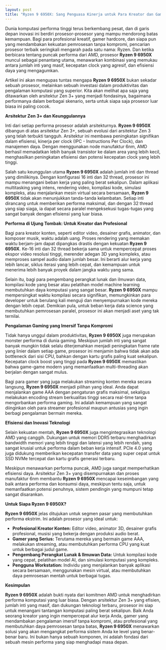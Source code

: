 ```yaml
---
layout: post
title: "Ryzen 9 6950X: Sang Penguasa Kinerja untuk Para Kreator dan Gamer"
---
```


Dunia komputasi performa tinggi terus berkembang pesat, dan di garis depan inovasi ini berdiri prosesor-prosesor yang mampu mendorong batas kemampuan. Bagi para profesional kreatif, gamer hardcore, dan siapa pun yang mendambakan kekuatan pemrosesan tanpa kompromi, pencarian prosesor terbaik seringkali mengarah pada satu nama: Ryzen. Dan ketika berbicara tentang puncak performa dari AMD, prosesor **Ryzen 9 6950X** muncul sebagai penantang utama, menawarkan kombinasi yang memukau antara jumlah inti yang masif, kecepatan clock yang agresif, dan efisiensi daya yang mengagumkan.

Artikel ini akan mengupas tuntas mengapa **Ryzen 9 6950X** bukan sekadar sebuah prosesor, melainkan sebuah investasi dalam produktivitas dan pengalaman komputasi yang superior. Kita akan melihat apa saja yang ditawarkan oleh arsitektur Zen 3+ yang menjadi fondasinya, bagaimana performanya dalam berbagai skenario, serta untuk siapa saja prosesor luar biasa ini paling cocok.

**Arsitektur Zen 3+ dan Keunggulannya**

Inti dari setiap performa prosesor adalah arsitekturnya. **Ryzen 9 6950X** dibangun di atas arsitektur Zen 3+, sebuah evolusi dari arsitektur Zen 3 yang telah terbukti tangguh. Arsitektur ini membawa peningkatan signifikan dalam efisiensi, kinerja per clock (IPC - Instructions Per Clock), dan manajemen daya. Dengan menggunakan node manufaktur 6nm, AMD berhasil memadatkan lebih banyak transistor ke dalam area yang lebih kecil, menghasilkan peningkatan efisiensi dan potensi kecepatan clock yang lebih tinggi.

Salah satu keunggulan utama **Ryzen 9 6950X** adalah jumlah inti dan thread yang dimilikinya. Dengan konfigurasi 16 inti dan 32 thread, prosesor ini mampu menangani beban kerja yang paling berat sekalipun. Dalam aplikasi multitasking yang intens, rendering video, kompilasi kode, simulasi kompleks, atau menjalankan mesin virtual secara bersamaan, **Ryzen 9 6950X** tidak akan menunjukkan tanda-tanda kelambatan. Setiap inti dirancang untuk memberikan performa maksimal, dan dengan 32 thread yang siap siaga, ia dapat secara paralel mengeksekusi tugas-tugas yang sangat banyak dengan efisiensi yang luar biasa.

**Performa di Ujung Tombak: Untuk Kreator dan Profesional**

Bagi para kreator konten, seperti editor video, desainer grafis, animator, dan komposer musik, waktu adalah uang. Proses rendering yang memakan waktu berjam-jam dapat dipangkas drastis dengan kekuatan **Ryzen 9 6950X**. Ke-16 inti dan 32 thread bekerja sama untuk mempercepat proses ekspor video resolusi tinggi, merender adegan 3D yang kompleks, atau memproses sampel audio dalam jumlah besar. Ini berarti alur kerja yang lebih lancar, siklus iterasi yang lebih cepat, dan kemampuan untuk menerima lebih banyak proyek dalam jangka waktu yang sama.

Selain itu, bagi para pengembang perangkat lunak dan ilmuwan data, kompilasi kode yang besar atau pelatihan model machine learning membutuhkan daya komputasi yang sangat besar. **Ryzen 9 6950X** mampu mempersingkat waktu kompilasi secara signifikan, memungkinkan para developer untuk berulang kali menguji dan menyempurnakan kode mereka dengan lebih cepat. Demikian pula, untuk beban kerja data science yang membutuhkan pemrosesan paralel, prosesor ini akan menjadi aset yang tak ternilai.

**Pengalaman Gaming yang Imersif Tanpa Kompromi**

Tidak hanya unggul dalam produktivitas, **Ryzen 9 6950X** juga merupakan monster performa di dunia gaming. Meskipun jumlah inti yang sangat banyak mungkin tidak selalu diterjemahkan menjadi peningkatan frame rate yang linier dalam setiap game, prosesor ini menjamin bahwa tidak akan ada bottleneck dari sisi CPU, bahkan dengan kartu grafis paling kuat sekalipun. Kecepatan clock boost yang tinggi pada **Ryzen 9 6950X** memastikan bahwa game-game modern yang memanfaatkan multi-threading akan berjalan dengan sangat mulus.

Bagi para gamer yang juga melakukan streaming konten mereka secara langsung, **Ryzen 9 6950X** menjadi pilihan yang ideal. Anda dapat menjalankan game AAA dengan pengaturan grafis maksimal, sekaligus melakukan encoding stream berkualitas tinggi secara real-time tanpa mengorbankan performa gaming. Ini adalah kemampuan yang sangat diinginkan oleh para streamer profesional maupun antusias yang ingin berbagi pengalaman bermain mereka.

**Efisiensi dan Inovasi Teknologi**

Selain kekuatan mentah, **Ryzen 9 6950X** juga mengintegrasikan teknologi AMD yang canggih. Dukungan untuk memori DDR5 terbaru menghadirkan bandwidth memori yang lebih tinggi dan latensi yang lebih rendah, yang sangat krusial untuk performa dalam beban kerja intensif. PCIe 4.0 yang juga didukung memberikan kecepatan transfer data yang super cepat untuk SSD NVMe tercepat dan kartu grafis generasi terbaru.

Meskipun menawarkan performa puncak, AMD juga sangat memperhatikan efisiensi daya. Arsitektur Zen 3+ yang disempurnakan dan proses manufaktur 6nm membantu **Ryzen 9 6950X** mencapai keseimbangan yang baik antara performa dan konsumsi daya, meskipun tentu saja, untuk memanfaatkan potensi penuhnya, sistem pendingin yang mumpuni tetap sangat disarankan.

**Untuk Siapa Ryzen 9 6950X?**

**Ryzen 9 6950X** jelas ditujukan untuk segmen pasar yang membutuhkan performa ekstrim. Ini adalah prosesor yang ideal untuk:

*   **Profesional Kreator Konten:** Editor video, animator 3D, desainer grafis profesional, musisi yang bekerja dengan produksi audio berat.
*   **Gamer yang Serius:** Terutama mereka yang bermain game AAA, melakukan streaming, atau membutuhkan performa CPU yang kuat untuk berbagai judul game.
*   **Pengembang Perangkat Lunak & Ilmuwan Data:** Untuk kompilasi kode yang cepat, pelatihan model AI, dan simulasi komputasi yang kompleks.
*   **Pengguna Workstation:** Individu yang menjalankan banyak aplikasi secara bersamaan, menggunakan mesin virtual, atau membutuhkan daya pemrosesan mentah untuk berbagai tugas.

**Kesimpulan**

**Ryzen 9 6950X** adalah bukti nyata dari komitmen AMD untuk menghadirkan performa komputasi yang luar biasa. Dengan arsitektur Zen 3+ yang efisien, jumlah inti yang masif, dan dukungan teknologi terbaru, prosesor ini siap untuk menangani tantangan komputasi paling berat sekalipun. Baik Anda seorang kreator yang ingin mempercepat alur kerja Anda, gamer yang mendambakan pengalaman imersif tanpa kompromi, atau profesional yang membutuhkan daya pemrosesan tanpa batas, **Ryzen 9 6950X** menawarkan solusi yang akan mengangkat performa sistem Anda ke level yang benar-benar baru. Ini bukan hanya sebuah komponen, ini adalah fondasi dari sebuah mesin performa yang siap menghadapi masa depan.
